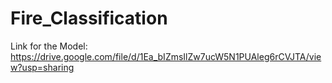 # Fire_Classification

Link for the Model: https://drive.google.com/file/d/1Ea_bIZmsIlZw7ucW5N1PUAleg6rCVJTA/view?usp=sharing
